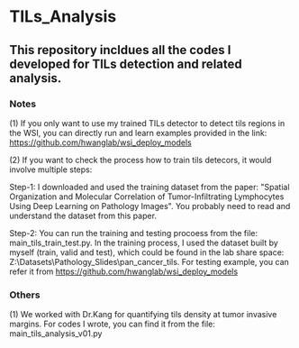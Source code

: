 # TILs_Analysis
## This repository incldues all the codes I developed for TILs detection and related analysis. 

### Notes
(1) If you only want to use my trained TILs detector to detect tils regions in the WSI, you can directly run and learn examples provided in the link: https://github.com/hwanglab/wsi_deploy_models

(2) If you want to check the process how to train tils detecors, it would involve multiple steps: 
    
Step-1: I downloaded and used the training dataset from the paper: "Spatial Organization and Molecular Correlation of Tumor-Infiltrating Lymphocytes Using Deep Learning on Pathology Images". You probably need to read and understand the dataset from this paper.

Step-2: You can run the training and testing procoess from the file: main_tils_train_test.py. In the training process, I used the dataset built by myself (train, valid and test), which could be found in the lab share space: Z:\Datasets\Pathology_Slides\pan_cancer_tils. For testing example, you can refer it from https://github.com/hwanglab/wsi_deploy_models

### Others
(1) We worked with Dr.Kang for quantifying tils density at tumor invasive margins. For codes I wrote, you can find it from the file: main_tils_analysis_v01.py

